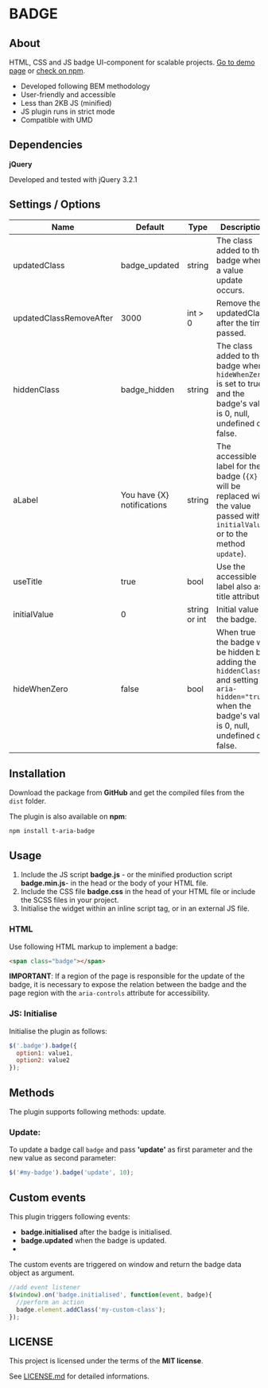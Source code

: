 # BADGE

## About

HTML, CSS and JS badge UI-component for scalable projects. [Go to demo page](https://davidetriso.github.io/aria-badge/) or [check on npm](https://www.npmjs.com/package/t-aria-badge).

* Developed following BEM methodology
* User-friendly and accessible
* Less than 2KB JS (minified)
* JS plugin runs in strict mode
* Compatible with UMD


## Dependencies

**jQuery**

Developed and tested with jQuery 3.2.1


## Settings / Options

Name | Default | Type | Description
-----|---------|------|-------------
updatedClass | badge_updated | string | The class added to the badge when a value update occurs.
updatedClassRemoveAfter | 3000 | int > 0 | Remove the updatedClass after the time passed.
hiddenClass | badge_hidden | string | The class added to the badge when `hideWhenZero` is set to true and the badge's value is 0, null, undefined or false.
aLabel | You have {X} notifications | string | The accessible label for the badge (`{X}` will be replaced with the value passed with `initialValue` or to the method `update`).
useTitle | true | bool | Use the accessible label also as title attribute.
initialValue | 0 | string or int | Initial value of the badge.
hideWhenZero | false | bool | When true the badge will be hidden by adding the `hiddenClass` and setting `aria-hidden="true"` when the badge's value is 0, null, undefined or false.

## Installation

Download the package from **GitHub** and get the compiled files from the `dist` folder.

The plugin is also available on **npm**:
```
npm install t-aria-badge
```


## Usage

1. Include the JS script **badge.js** - or the minified production script **badge.min.js**-  in the head or the body of your HTML file.
2. Include the CSS file  **badge.css** in the head of your HTML file or include the SCSS files in your project.
3. Initialise the widget within an inline script tag, or in an external JS file.

### HTML

Use following HTML markup to implement a badge:

```html
<span class="badge"></span>
```

**IMPORTANT**:  If a region of the page is responsible for the update of the badge, it is necessary to expose the relation between the badge and the page region with the `aria-controls` attribute for accessibility.

### JS: Initialise

Initialise the plugin as follows:

```javascript
$('.badge').badge({
  option1: value1,
  option2: value2
});
```

## Methods

The plugin supports following methods: update.

### Update:

To update a badge call `badge` and pass **'update'** as first parameter and the new value as second parameter:

```javascript
$('#my-badge').badge('update', 10);
```

## Custom events

This plugin triggers following events:

* **badge.initialised** after the badge is initialised.
* **badge.updated** when the badge is updated.
*

The custom events are triggered on window and return the badge data object as argument.

```javascript
//add event listener  
$(window).on('badge.initialised', function(event, badge){
  //perform an action
  badge.element.addClass('my-custom-class');
});
```

## LICENSE

This project is licensed under the terms of the **MIT license**.

See [LICENSE.md](LICENSE.md) for detailed informations.
